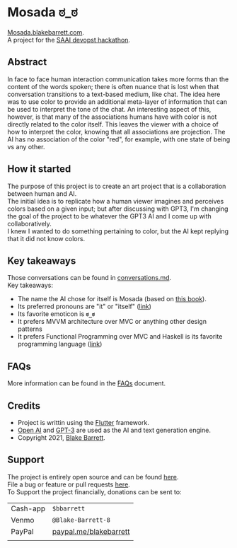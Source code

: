 # Mosada ಠ_ಠ

[Mosada.blakebarrett.com](Mosada.blakebarrett.com).  
A project for the [SAAI devopst hackathon](https://saai.devpost.com/).  

## Abstract
In face to face human interaction communication takes more forms than the content of the words spoken; there is often nuance that is lost when that conversation transitions to a text-based medium, like chat.
The idea here was to use color to provide an additional meta-layer of information that can be used to interpret the tone of the chat. 
An interesting aspect of this, however, is that many of the associations humans have with color is not directly related to the color itself. This leaves the viewer with a choice of how to interpret the color, knowing that all associations are projection. The AI has no association of the color "red", for example, with one state of being vs any other.

## How it started
The purpose of this project is to create an art project that is a collaboration between human and AI.   
The initial idea is to replicate how a human viewer imagines and perceives colors based on a given input; but after discussing with GPT3, I'm changing the goal of the project to be whatever the GPT3 AI and I come up with collaboratively.  
I knew I wanted to do something pertaining to color, but the AI kept replying that it did not know colors.

## Key takeaways
Those conversations can be found in [conversations.md](./docs/conversations.md).  
Key takeaways: 
 * The name the AI chose for itself is Mosada (based on [this book](https://gutenberg.org/files/33430/33430-h/33430-h.htm)).
 * Its preferred pronouns are "it" or "itself" ([link](https://user-images.githubusercontent.com/578572/130301425-99907148-78ee-4dc8-8d66-a67d5694c6fd.png))
 * Its favorite emoticon is **`ಠ_ಠ`** 
 * It prefers MVVM architecture over MVC or anything other design patterns
 * It prefers Functional Programming over MVC and Haskell is its favorite programming language ([link](https://user-images.githubusercontent.com/578572/130301497-b8acec73-2680-41c1-a1af-dc48813d8afc.png))

## FAQs
More information can be found in the [FAQs](./docs/FAQs.md) document.

## Credits
 * Project is writtin using the [Flutter](https://flutter.dev/) framework.  
 * [Open AI](http://openai.com) and [GPT-3](https://en.wikipedia.org/wiki/GPT-3) are used as the AI and text generation engine.
 * Copyright 2021, [Blake Barrett](http://linkedin.com/in/blakebarrett).

## Support
The project is entirely open source and can be found [here](http://github.com/blakebarrett/Mosada).  
File a bug or feature or pull requests [here](https://github.com/BlakeBarrett/Mosada/issues).   
To Support the project financially, donations can be sent to:

|  |  |  
| --- | --- |
| Cash-app | `$bbarrett` |  
| Venmo | `@Blake-Barrett-8` |   
| PayPal | [paypal.me/blakebarrett](https://www.paypal.me/blakebarrett) |  
| | |
